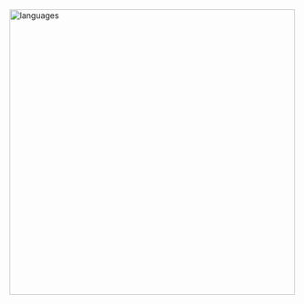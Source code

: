 <img width="500px" src="https://personal-wakatime.vercel.app/timer?username=4da8e4b3-e182-4766-844c-a69724d7aeeb&key=9e7ac2e7-fa21-47e0-b263-c5f3787ab138" alt="languages">

<!---
cybergenius444/cybergenius444 is a ✨ special ✨ repository because its `README.md` (this file) appears on your GitHub profile.
You can click the Preview link to take a look at your changes.
--->
